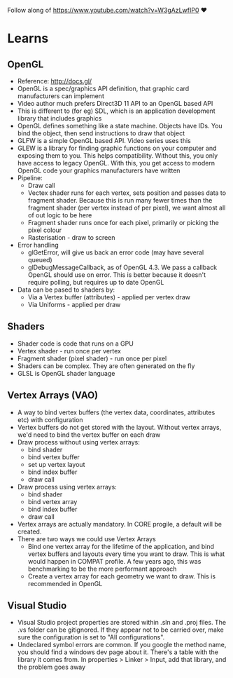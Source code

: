 Follow along of https://www.youtube.com/watch?v=W3gAzLwfIP0 :heart:

# Learns
## OpenGL
- Reference: http://docs.gl/
- OpenGL is a spec/graphics API definition, that graphic card manufacturers can implement
- Video author much prefers Direct3D 11 API to an OpenGL based API
- This is different to (for eg) SDL, which is an application development library that includes graphics
- OpenGL defines something like a state machine. Objects have IDs. You bind the object, then send instructions to draw that object
- GLFW is a simple OpenGL based API. Video series uses this
- GLEW is a library for finding graphic functions on your computer and exposing them to you. This helps compatibility. Without this, you only have access to legacy OpenGL. With this, you get access to modern OpenGL code your graphics manufacturers have written
- Pipeline:
	- Draw call
	- Vectex shader runs for each vertex, sets position and passes data to fragment shader. Because this is run many fewer times than the fragment shader (per vertex instead of per pixel), we want almost all of out logic to be here
	- Fragment shader runs once for each pixel, primarily or picking the pixel colour
	- Rasterisation - draw to screen
- Error handling
	- glGetError, will give us back an error code (may have several queued)
	- glDebugMessageCallback, as of OpenGL 4.3. We pass a callback OpenGL should use on error. This is better because it doesn't require polling, but requires up to date OpenGL
- Data can be pased to shaders by:
	- Via a Vertex buffer (attributes) - applied per vertex draw
	- Via Uniforms - applied per draw

## Shaders
- Shader code is code that runs on a GPU
- Vertex shader - run once per vertex
- Fragment shader (pixel shader) - run once per pixel
- Shaders can be complex. They are often generated on the fly
- GLSL is OpenGL shader language 

## Vertex Arrays (VAO)
- A way to bind vertex buffers (the vertex data, coordinates, attributes etc) with configuration
- Vertex buffers do not get stored with the layout. Without vertex arrays, we'd need to bind the vertex buffer on each draw
- Draw process without using vertex arrays:
  - bind shader
  - bind vertex buffer
  - set up vertex layout
  - bind index buffer
  - draw call
- Draw process using vertex arrays:
  - bind shader
  - bind vertex array
  - bind index buffer
  - draw call
- Vertex arrays are actually mandatory. In CORE progile, a default will be created.
- There are two ways we could use Vertex Arrays
  - Bind one vertex array for the lifetime of the application, and bind vertex buffers and layouts every time you want to draw. This is what would happen in COMPAT profile. A few years ago, this was benchmarking to be the more performant approach
  - Create a vertex array for each geometry we want to draw. This is recommended in OpenGL

## Visual Studio
- Visual Studio project properties are stored within .sln and .proj files. The .vs folder can be gitignored. If they appear not to be carried over, make sure the configuration is set to "All configurations".
- Undeclared symbol errors are common. If you google the method name, you should find a windows dev page about it. There's a table with the library it comes from. In properties > Linker > Input, add that library, and the problem goes away
